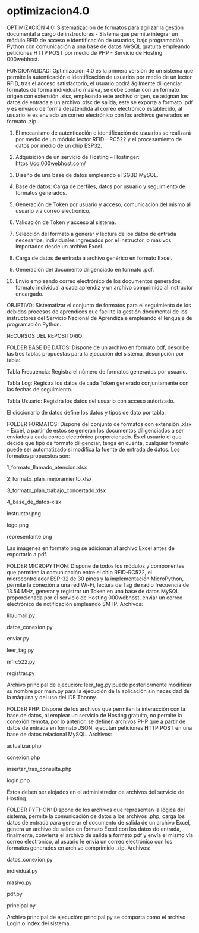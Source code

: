 # optimizacion4.0
OPTIMIZACIÓN 4.0: Sistematización de formatos para agilizar la gestión documental a cargo de instructores - Sistema que permite integrar un módulo RFID de acceso e identificación de usuarios, bajo programación Python con comunicación a una base de datos MySQL gratuita empleando peticiones HTTP POST por medio de PHP - Servicio de Hosting 000webhost.

FUNCIONALIDAD: Optimización 4.0 es la primera versión de un sistema que permite la autenticación e identificación de usuarios por medio de un lector RFID, tras el acceso satisfactorio, el usuario podrá ágilmente diligenciar formatos de forma individual o masiva, se debe contar con un formato origen con extensión .xlsx, empleando este archivo origen, se asignan los datos de entrada a un archivo .xlsx de salida, este se exporta a formato .pdf y es enviado de forma desatendida al correo electrónico establecido, al usuario le es enviado un correo electrónico con los archivos generados en formato .zip.

1.	El mecanismo de autenticación e identificación de usuarios se realizará por medio de un módulo lector RFID – RC522 y el procesamiento de datos por medio de un chip ESP32.

2.	Adquisición de un servicio de Hosting – Hostinger: https://co.000webhost.com/

3.	Diseño de una base de datos empleando el SGBD MySQL.

4.	Base de datos: Carga de perfiles, datos por usuario y seguimiento de formatos generados.

5.	Generación de Token por usuario y acceso, comunicación del mismo al usuario vía correo electrónico.

6.	Validación de Token y acceso al sistema.

7.	Selección del formato a generar y lectura de los datos de entrada necesarios; individuales ingresados por el instructor, o masivos importados desde un archivo Excel.

8.	Carga de datos de entrada a archivo genérico en formato Excel. 

9.	Generación del documento diligenciado en formato .pdf.

10.	Envío empleando correo electrónico de los documentos generados, formato individual a cada aprendiz y un archivo comprimido al instructor encargado.

OBJETIVO: Sistematizar el conjunto de formatos para el seguimiento de los debidos procesos de aprendices que facilite la gestión documental de los instructores del Servicio Nacional de Aprendizaje empleando el lenguaje de programación Python. 

RECURSOS DEL REPOSITORIO:

FOLDER BASE DE DATOS: Dispone de un archivo en formato pdf, describe las tres tablas propuestas para la ejecución del sistema, descripción por tabla:

Tabla Frecuencia: Registra el número de formatos generados por usuario.

Tabla Log: Registra los datos de cada Token generado conjuntamente con las fechas de seguimiento.

Tabla Usuario: Registra los datos del usuario con acceso autorizado. 

El diccionario de datos define los datos y tipos de dato por tabla.

FOLDER FORMATOS: Dispone del conjunto de formatos con extensión .xlsx - Excel, a partir de estos se generan los documentos diligenciados a ser enviados a cada correo electrónico proporcionado. Es el usuario el que decide qué tipo de formato diligenciar, tenga en cuenta, cualquier formato puede ser automatizado si modifica la fuente de entrada de datos. Los formatos propuestos son:

1_formato_llamado_atencion.xlsx

2_formato_plan_mejoramiento.xlsx

3_formato_plan_trabajo_concertado.xlsx

4_base_de_datos-xlsx

instructor.png

logo.png

representante.png

Las imágenes en formato png se adicionan al archivo Excel antes de exportarlo a pdf.

FOLDER MICROPYTHON: Dispone de todos los módulos y componentes que permiten la comunicación entre el chip RFID-RC522, el microcontrolador ESP-32 de 30 pines y la implementación MicroPython, permite la conexión a una red Wi-Fi, lectura de Tag de radio frecuencia de 13.54 MHz, generar y registrar un Token en una base de datos MySQL proporcionada por el servicio de Hosting 000webhost, enviar un correo electrónico de notificación empleando SMTP. Archivos: 

lib/umail.py		

datos_conexion.py

enviar.py

leer_tag.py

mfrc522.py

registrar.py 

Archivo principal de ejecución: leer_tag.py puede posteriormente modificar su nombre por main.py para la ejecución de la aplicación sin necesidad de la máquina y del uso del IDE Thonny.

FOLDER PHP: Dispone de los archivos que permiten la interacción con la base de datos, al emplear un servicio de Hosting gratuito, no permite la conexión remota, por lo anterior, se definen archivos PHP que a partir de datos de entrada en formato JSON, ejecutan peticiones HTTP POST en una base de datos relacional MySQL. Archivos:

actualizar.php

conexion.php

insertar_tras_consulta.php

login.php

Estos deben ser alojados en el administrador de archivos del servicio de Hosting.

FOLDER PYTHON: Dispone de los archivos que representan la lógica del sistema, permite la comunicación de datos a los archivos .php, carga los datos de entrada para generar el documento de salida de un archivo Excel, genera un archivo de salida en formato Excel con los datos de entrada, finalmente, convierte el archivo de salida a formato pdf y envía el mismo vía correo electrónico, al usuario le envía un correo electrónico con los formatos generados en archivo comprimido .zip. Archivos:

datos_conexion.py

individual.py

masivo.py

pdf.py

principal.py

Archivo principal de ejecución: principal.py se comporta como el archivo Login o Index del sistema.
